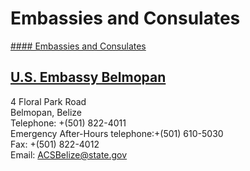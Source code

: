 # Embassies and Consulates

[#### Embassies and Consulates](javascript:void(0); "Embassies and Consulates")

## [U.S. Embassy Belmopan](https://bz.usembassy.gov/)

4 Floral Park Road  
Belmopan, Belize  
Telephone: +(501) 822-4011  
Emergency After-Hours telephone:+(501) 610-5030  
Fax: +(501) 822-4012  
Email: [ACSBelize@state.gov](mailto:ACSBelize@state.gov)